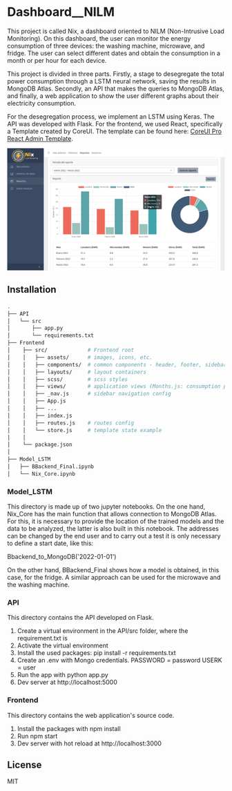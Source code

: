 # Dashboard__NILM

This project is called Nix, a dashboard oriented to NILM (Non-Intrusive Load Monitoring). On this dashboard, the user can monitor the energy consumption of three devices: the washing machine, microwave, and fridge. The user can select different dates and obtain the consumption in a month or per hour for each device.

This project is divided in three parts. Firstly, a stage to desegregate the total power consumption through a LSTM neural network, saving the results in MongoDB Atlas. Secondly, an API that makes the queries to MongoDB Atlas, and finally, a web application to show the user different graphs about their electricity consumption. 

For the desegregation process, we implement an LSTM using Keras. The API was developed with Flask. For the frontend, we used React, specifically a Template created by CoreUI. The template can be found here: [CoreUI Pro React Admin Template](https://coreui.io/pro/react). 

![](static/example.png)


## Installation 

``` bash
.
├── API
│   └── src
│       ├── app.py
│       └── requirements.txt
├── Frontend
│    ├── src/             # Frontend root
│    │   ├── assets/      # images, icons, etc.
│    │   ├── components/  # common components - header, footer, sidebar, etc.
│    │   ├── layouts/     # layout containers
│    │   ├── scss/        # scss styles
│    │   ├── views/       # application views (Months.js: consumption per month and per hour, Reports.js, Elect.js: consumption last month, Statis.js)
│    │   ├── _nav.js      # sidebar navigation config
│    │   ├── App.js
│    │   ├── ...
│    │   ├── index.js
│    │   ├── routes.js    # routes config
│    │   └── store.js     # template state example 
│    │
│    └── package.json
│
├── Model_LSTM
│   ├── BBackend_Final.ipynb
│   └── Nix_Core.ipynb

```


### Model_LSTM

This directory is made up of two jupyter notebooks. On the one hand, Nix_Core has the main function that allows connection to MongoDB Atlas. For this, it is necessary to provide the location of the trained models and the data to be analyzed, the latter is also built in this notebook. The addresses can be changed by the end user and to carry out a test it is only necessary to define a start date, like this:

Bbackend_to_MongoDB('2022-01-01')

On the other hand, BBackend_Final shows how a model is obtained, in this case, for the fridge. A similar approach can be used for the microwave and the washing machine.

### API 
This directory contains the API developed on Flask. 

1. Create a virtual environment in the API/src folder, where the requirement.txt is
2. Activate the virtual environment
3. Install the used packages: pip install -r requirements.txt
4. Create an .env with Mongo credentials.
     PASSWORD = password
     USERK = user
5. Run the app with python app.py
6. Dev server at http://localhost:5000 



### Frontend
This directory contains the web application's source code. 

1. Install the packages with npm install
2. Run npm start
3. Dev server with hot reload at http://localhost:3000


## License

MIT
